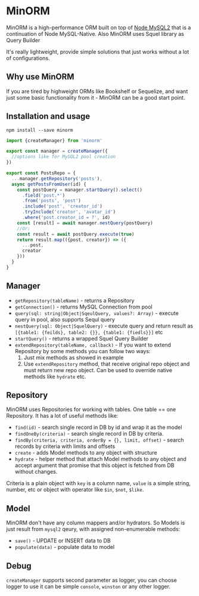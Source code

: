 # MinORM

MinORM is a high-performance ORM built on top of [Node MySQL2](https://github.com/sidorares/node-mysql2)
that is a continuation of Node MySQL-Native. Also MinORM uses Squel library as Query Builder

It's really lightweight, provide simple solutions that just works without a lot of configurations.

## Why use MinORM

If you are tired by highweight ORMs like Bookshelf or Sequelize, and want just some basic functionality
from it - MinORM can be a good start point.

## Installation and usage

```npm install --save minorm```

```js
import {createManager} from 'minorm'

export const manager = createManager({
  //options like for MySQL2 pool creation
})

export const PostsRepo = {
  ...manager.getRepository('posts'),
  async getPostsFromUser(id) {
    const postQuery = manager.startQuery().select()
      .field('post.*')
      .from('posts', 'post')
      .include('post', 'creator_id')
      .tryInclude('creator', 'avatar_id')
      .where('post.creator_id = ?', id)
    const [result] = await manager.nestQuery(postQuery)
    //Or:
    const result = await postQuery.execute(true)
    return result.map(({post, creator}) => ({
      ...post,
      creator
    }))
  }
}
```

## Manager

* `getRepository(tableName)` - returns a Repository
* `getConnection()` - returns MySQL Connection from pool
* `query(sql: string|Object|SqeulQuery, values?: Array)` - execute query in pool, also supports Sequl query
* `nestQuery(sql: Object|SquelQuery)` - execute query and return result as ```[{table1: {feilds}, table2: {}}, {table1: {fiedls}}]``` etc 
* `startQuery()` - returns a wrapped Squel Query Builder
* `extendRepository(tableName, callback)` - If you want to extend Repository by some methods you can follow two ways:
  1. Just mix methods as showed in example
  2. Use `extendRepository` method, that receive original repo object and must return new repo object. Can be used to override native methods like `hydrate` etc.

## Repository

MinORM uses Repositories for working with tables. One table == one Repository. It has a lot of useful methods like:

* `find(id)` - search single record in DB by id and wrap it as the model
* `findOneBy(criteria)` - search single record in DB by criteria.
* `findBy(criteria, criteria, orderBy = {}, limit, offset)` - search records by criteria with limits and offsets
* `create` - adds Model methods to any object with structure
* `hydrate` - helper method that attach Model methods to any object and accept argument that promise that this object is fetched from DB without changes.

Criteria is a plain object with `key` is a column name, `value` is a simple string, number, etc or object with operator like `$in`, `$not`, `$like`.

## Model

MinORM don't have any column mappers and/or hydrators. So Models is just result from `mysql2` qeury, with assigned non-enumerable methods:

* `save()` - UPDATE or INSERT data to DB
* `populate(data)` - populate data to model

## Debug

`createManager` supports second parameter as logger, you can choose logger to use it can be simple `console`, `winston` or any other logger.
